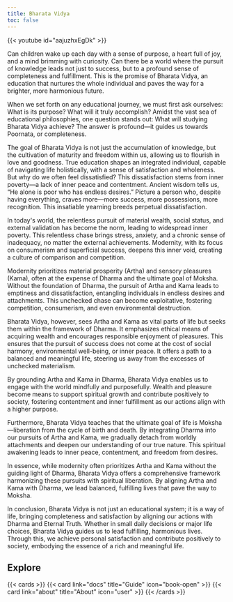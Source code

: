 ```yaml
---
title: Bharata Vidya
toc: false
---
```


{{< youtube id="aajuzhxEgDk" >}}

Can children wake up each day with a sense of purpose, a heart full of joy, and a mind brimming with curiosity. Can there be a world where the pursuit of knowledge leads not just to success, but to a profound sense of completeness and fulfillment. This is the promise of Bharata Vidya, an education that nurtures the whole individual and paves the way for a brighter, more harmonious future.

When we set forth on any educational journey, we must first ask ourselves: What is its purpose? What will it truly accomplish? Amidst the vast sea of educational philosophies, one question stands out: What will studying Bharata Vidya achieve? The answer is profound—it guides us towards Poornata, or completeness.

The goal of Bharata Vidya is not just the accumulation of knowledge, but the cultivation of maturity and freedom within us, allowing us to flourish in love and goodness. True education shapes an integrated individual, capable of navigating life holistically, with a sense of satisfaction and wholeness. But why do we often feel dissatisfied? This dissatisfaction stems from inner poverty—a lack of inner peace and contentment. Ancient wisdom tells us, “He alone is poor who has endless desires.” Picture a person who, despite having everything, craves more—more success, more possessions, more recognition. This insatiable yearning breeds perpetual dissatisfaction.

In today's world, the relentless pursuit of material wealth, social status, and external validation has become the norm, leading to widespread inner poverty. This relentless chase brings stress, anxiety, and a chronic sense of inadequacy, no matter the external achievements. Modernity, with its focus on consumerism and superficial success, deepens this inner void, creating a culture of comparison and competition.

Modernity prioritizes material prosperity (Artha) and sensory pleasures (Kama), often at the expense of Dharma and the ultimate goal of Moksha. Without the foundation of Dharma, the pursuit of Artha and Kama leads to emptiness and dissatisfaction, entangling individuals in endless desires and attachments. This unchecked chase can become exploitative, fostering competition, consumerism, and even environmental destruction.

Bharata Vidya, however, sees Artha and Kama as vital parts of life but seeks them within the framework of Dharma. It emphasizes ethical means of acquiring wealth and encourages responsible enjoyment of pleasures. This ensures that the pursuit of success does not come at the cost of social harmony, environmental well-being, or inner peace. It offers a path to a balanced and meaningful life, steering us away from the excesses of unchecked materialism.

By grounding Artha and Kama in Dharma, Bharata Vidya enables us to engage with the world mindfully and purposefully. Wealth and pleasure become means to support spiritual growth and contribute positively to society, fostering contentment and inner fulfillment as our actions align with a higher purpose.

Furthermore, Bharata Vidya teaches that the ultimate goal of life is Moksha—liberation from the cycle of birth and death. By integrating Dharma into our pursuits of Artha and Kama, we gradually detach from worldly attachments and deepen our understanding of our true nature. This spiritual awakening leads to inner peace, contentment, and freedom from desires.

In essence, while modernity often prioritizes Artha and Kama without the guiding light of Dharma, Bharata Vidya offers a comprehensive framework harmonizing these pursuits with spiritual liberation. By aligning Artha and Kama with Dharma, we lead balanced, fulfilling lives that pave the way to Moksha.

In conclusion, Bharata Vidya is not just an educational system; it is a way of life, bringing completeness and satisfaction by aligning our actions with Dharma and Eternal Truth. Whether in small daily decisions or major life choices, Bharata Vidya guides us to lead fulfilling, harmonious lives. Through this, we achieve personal satisfaction and contribute positively to society, embodying the essence of a rich and meaningful life.


## Explore

{{< cards >}}
  {{< card link="docs" title="Guide" icon="book-open" >}}
  {{< card link="about" title="About" icon="user" >}}
{{< /cards >}}


